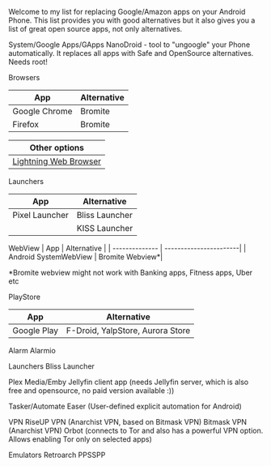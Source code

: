   Welcome to my list for replacing Google/Amazon apps on your Android Phone.
  This list provides you with good alternatives but it also gives you a list of great open source apps, not only alternatives.
  
  System/Google Apps/GApps
  NanoDroid - tool to "ungoogle" your Phone automatically. It replaces all apps with Safe and OpenSource alternatives. Needs root!
  
  

Browsers

  | App           | Alternative   |
  | ------------- | ------------- |
  | Google Chrome | Bromite       |
  | Firefox       | Bromite       |
  
  |Other options                  |
  |-------------------------------|
  |[Lightning Web Browser](https://f-droid.org/pt_BR/packages/acr.browser.lightning)          |
  
Launchers

  | App            | Alternative          |
  | -------------- | ---------------------|
  | Pixel Launcher | Bliss Launcher       |
  |                | KISS Launcher        |
  
WebView
  | App            | Alternative            |
  | -------------- | -----------------------|
  | Android SystemWebView | Bromite Webview*|
 
 *Bromite webview might not work with Banking apps, Fitness apps, Uber etc
  
PlayStore
  
  | App            | Alternative                      |
  | -------------- | ---------------------------------|
  | Google Play    | F-Droid, YalpStore, Aurora Store |
  
  Alarm
  Alarmio
  
  Launchers
  Bliss Launcher
  
  Plex Media/Emby
  Jellyfin client app (needs Jellyfin server, which is also free and opensource, no paid version available :))
  
  Tasker/Automate
  Easer (User-defined explicit automation for Android)
  
  VPN
  RiseUP VPN (Anarchist VPN, based on Bitmask VPN)
  Bitmask VPN (Anarchist VPN)
  Orbot (connects to Tor and also has a powerful VPN option. Allows enabling Tor only on selected apps)
  
  Emulators
  Retroarch
  PPSSPP
